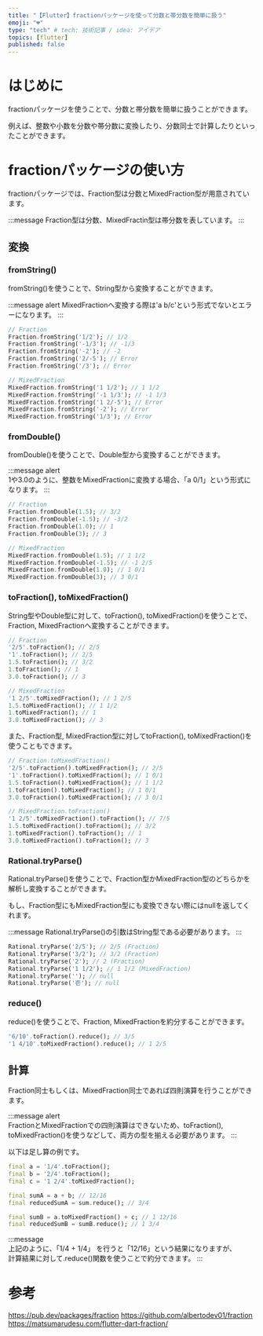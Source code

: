 ```yaml
---
title: "【Flutter】fractionパッケージを使って分数と帯分数を簡単に扱う"
emoji: "💔"
type: "tech" # tech: 技術記事 / idea: アイデア
topics: [flutter]
published: false
---
```

# はじめに
fractionパッケージを使うことで、分数と帯分数を簡単に扱うことができます。  

例えば、整数や小数を分数や帯分数に変換したり、分数同士で計算したりといったことができます。

# fractionパッケージの使い方
fractionパッケージでは、Fraction型は分数とMixedFraction型が用意されています。  

:::message
Fraction型は分数、MixedFractin型は帯分数を表しています。
:::

## 変換
### fromString()
fromString()を使うことで、String型から変換することができます。  

:::message alert
MixedFractionへ変換する際は'a b/c'という形式でないとエラーになります。
:::

```dart
// Fraction
Fraction.fromString('1/2'); // 1/2
Fraction.fromString('-1/3'); // -1/3
Fraction.fromString('-2'); // -2
Fraction.fromString('2/-5'); // Error
Fraction.fromString('/3'); // Error

// MixedFraction
MixedFraction.fromString('1 1/2'); // 1 1/2
MixedFraction.fromString('-1 1/3'); // -1 1/3
MixedFraction.fromString('1 2/-5'); // Error
MixedFraction.fromString('-2'); // Error
MixedFraction.fromString('1/3'); // Error
```

### fromDouble()
fromDouble()を使うことで、Double型から変換することができます。

:::message alert  
1や3.0のように、整数をMixedFractionに変換する場合、「a 0/1」という形式になります。
:::

```dart
// Fraction
Fraction.fromDouble(1.5); // 3/2
Fraction.fromDouble(-1.5); // -3/2
Fraction.fromDouble(1.0); // 1
Fraction.fromDouble(3); // 3

// MixedFraction
MixedFraction.fromDouble(1.5); // 1 1/2
MixedFraction.fromDouble(-1.5); // -1 2/5
MixedFraction.fromDouble(1.0); // 1 0/1
MixedFraction.fromDouble(3); // 3 0/1
```

### toFraction(), toMixedFraction()
String型やDouble型に対して、toFraction(), toMixedFraction()を使うことで、Fraction, MixedFractionへ変換することができます。

```dart
// Fraction
'2/5'.toFraction(); // 2/5
'1'.toFraction(); // 2/5
1.5.toFraction(); // 3/2
1.toFraction(); // 1
3.0.toFraction(); // 3

// MixedFraction
'1 2/5'.toMixedFraction(); // 1 2/5
1.5.toMixedFraction(); // 1 1/2
1.toMixedFraction(); // 1
3.0.toMixedFraction(); // 3
```

また、Fraction型, MixedFraction型に対してtoFraction(), toMixedFraction()を使うこともできます。

```dart
// Fraction.toMixedFraction()
'2/5'.toFraction().toMixedFraction(); // 2/5
'1'.toFraction().toMixedFraction(); // 1 0/1
1.5.toFraction().toMixedFraction(); // 1 1/2
1.toFraction().toMixedFraction(); // 1 0/1
3.0.toFraction().toMixedFraction(); // 3 0/1

// MixedFraction.toFraction()
'1 2/5'.toMixedFraction().toFraction(); // 7/5
1.5.toMixedFraction().toFraction(); // 3/2
1.toMixedFraction().toFraction(); // 1
3.0.toMixedFraction().toFraction(); // 3
```

### Rational.tryParse()
Rational.tryParse()を使うことで、Fraction型かMixedFraction型のどちらかを解析し変換することができます。  

もし、Fraction型にもMixedFraction型にも変換できない際にはnullを返してくれます。

:::message 
Rational.tryParse()の引数はString型である必要があります。
:::

```dart
Rational.tryParse('2/5'); // 2/5 (Fraction)
Rational.tryParse('3/2'); // 3/2 (Fraction)
Rational.tryParse('2'); // 2 (Fraction)
Rational.tryParse('1 1/2'); // 1 1/2 (MixedFraction)
Rational.tryParse(''); // null
Rational.tryParse('壱'); // null
```

### reduce()
reduce()を使うことで、Fraction, MixedFractionを約分することができます。

```dart
'6/10'.toFraction().reduce(); // 3/5
'1 4/10'.toMixedFraction().reduce(); // 1 2/5
```

## 計算
Fraction同士もしくは、MixedFraction同士であれば四則演算を行うことができます。  

:::message alert  
FractionとMixedFractionでの四則演算はできないため、toFraction(), toMixedFraction()を使うなどして、両方の型を揃える必要があります。
:::

以下は足し算の例です。

```dart
final a = '1/4'.toFraction();
final b = '2/4'.toFraction();
final c = '1 2/4'.toMixedFraction();

final sumA = a + b; // 12/16
final reducedSumA = sum.reduce(); // 3/4

final sumB = a.toMixedFraction() + c; // 1 12/16
final reducedSumB = sumB.reduce(); // 1 3/4
```

:::message  
上記のように、「1/4 + 1/4」 を行うと「12/16」という結果になりますが、  
計算結果に対して.reduce()関数を使うことで約分できます。
:::

# 参考
https://pub.dev/packages/fraction
https://github.com/albertodev01/fraction
https://matsumarudesu.com/flutter-dart-fraction/
